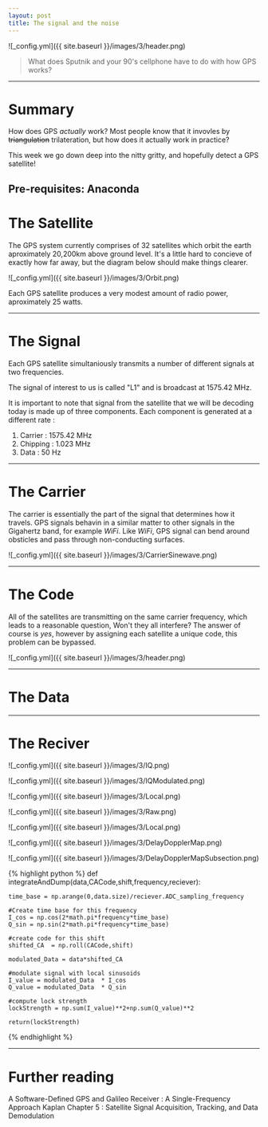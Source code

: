 ```yaml
---
layout: post
title: The signal and the noise
---
```


![_config.yml]({{ site.baseurl }}/images/3/header.png)

> What does Sputnik and your 90's cellphone have to do with how GPS works?

---
Summary
===============

How does GPS *actually* work?
Most people know that it invovles by <del>triangulation</del> trilateration, but how does it actually work in practice?

This week we go down deep into the nitty gritty, and hopefully detect a GPS satellite!

Pre-requisites: Anaconda
---

The Satellite
===============

The GPS system currently comprises of 32 satellites which orbit the earth aproximately 20,200km above ground level. 
It's a little hard to concieve of exactly how far away, but the diagram below should make things clearer.

![_config.yml]({{ site.baseurl }}/images/3/Orbit.png)

Each GPS satellite produces a very modest amount of radio power, aproximately 25 watts. 

---

The Signal
===============

Each GPS satellite simultaniously transmits a number of different signals at two frequencies.

The signal of interest to us is called "L1" and is broadcast at 1575.42 MHz.

It is important to note that signal from the satellite that we will be decoding today is made up of three components. Each component is generated at a different rate :

1. Carrier :  1575.42 MHz
2. Chipping :  1.023 MHz
3. Data : 50 Hz

---

The Carrier
===============

The carrier is essentially the part of the signal that determines how it travels. GPS signals behavin in a similar matter to other signals in the Gigahertz band, for example *WiFi*. Like *WiFi*, GPS signal can bend around obsticles and pass through non-conducting surfaces.  

![_config.yml]({{ site.baseurl }}/images/3/CarrierSinewave.png)

---

The Code
===============

All of the satellites are transmitting on the same carrier frequency, which leads to a reasonable question, Won't they all interfere?
The answer of course is *yes*, however by assigning each satellite a unique code, this problem can be bypassed. 

![_config.yml]({{ site.baseurl }}/images/3/header.png)

---

The Data
===============


---

The Reciver
===============


![_config.yml]({{ site.baseurl }}/images/3/IQ.png)

![_config.yml]({{ site.baseurl }}/images/3/IQModulated.png)

![_config.yml]({{ site.baseurl }}/images/3/Local.png)

![_config.yml]({{ site.baseurl }}/images/3/Raw.png)

![_config.yml]({{ site.baseurl }}/images/3/Local.png)





![_config.yml]({{ site.baseurl }}/images/3/DelayDopplerMap.png)

![_config.yml]({{ site.baseurl }}/images/3/DelayDopplerMapSubsection.png)

{% highlight python %}
def integrateAndDump(data,CACode,shift,frequency,reciever):
    
    time_base = np.arange(0,data.size)/reciever.ADC_sampling_frequency
    
    #Create time base for this frequency            
    I_cos = np.cos(2*math.pi*frequency*time_base)
    Q_sin = np.sin(2*math.pi*frequency*time_base)
     
    #create code for this shift
    shifted_CA  = np.roll(CACode,shift)

    modulated_Data = data*shifted_CA

    #modulate signal with local sinusoids
    I_value = modulated_Data  * I_cos
    Q_value = modulated_Data  * Q_sin
    
    #compute lock strength
    lockStrength = np.sum(I_value)**2+np.sum(Q_value)**2
    
    return(lockStrength)
{% endhighlight %}

---

Further reading
===============

A Software-Defined GPS and Galileo Receiver : A Single-Frequency Approach
Kaplan Chapter 5 : Satellite Signal Acquisition, Tracking, and Data Demodulation